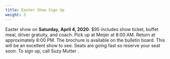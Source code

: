 ```yaml
---
title: Easter Show Sign Up
weight: 3
---
```


Easter show on **Saturday, April 4, 2020**. $95 includes show ticket, buffet meal, driver gratuity, and coach. Pick up at Meijer at 8:00 AM. Return at approximately 8:00 PM. The brochure is available on the bulletin board. This will be an excellent show to see. Seats are going fast so reserve your seat soon. To sign up, call Suzy Mutter  .